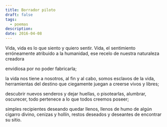```yaml
---
title: Borrador piloto
draft: false
tags:
  - poemas
description: 
date: 2016-04-08
---
```


Vida, vida es lo que siento y quiero sentir. Vida, el sentimiento erróneamente atribuido a la humanidad, ese recelo de nuestra naturaleza creadora

envidiosa por no poder fabricarla;

la vida nos tiene a nosotros, al fin y al cabo, somos esclavos de la vida, herramientas del destino que ciegamente juegan a creerse vivos y libres;

descubrir nuevos senderos y dejar huellas, o pisotearlas, alumbrar, oscurecer, todo pertenece a lo que todos creemos poseer;

simples recipientes deseando quedar llenos, llenos de humo de algún cigarro divino, cenizas y hollín, restos deseados y deseantes de encontrar su sitio.